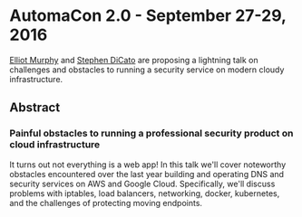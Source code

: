 # AutomaCon 2.0 - September 27-29, 2016

[Elliot Murphy](https://github.com/statik) and [Stephen DiCato](https://github.com/dicato)
are proposing a lightning talk on challenges and obstacles to running a security
service on modern cloudy infrastructure.

## Abstract
### Painful obstacles to running a professional security product on cloud infrastructure
It turns out not everything is a web app! In this talk we'll cover noteworthy
obstacles encountered over the last year building and operating DNS and
security services on AWS and Google Cloud. Specifically, we'll discuss problems
with iptables, load balancers, networking, docker, kubernetes, and the challenges
of protecting moving endpoints.

